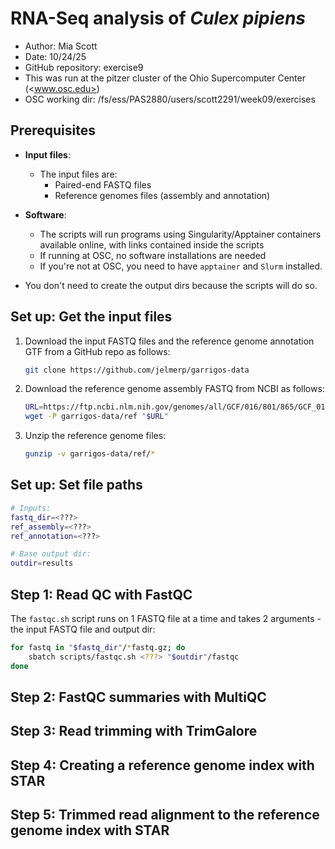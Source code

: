 # RNA-Seq analysis of _Culex pipiens_

- Author: Mia Scott
- Date: 10/24/25
- GitHub repository: exercise9
- This was run at the pitzer cluster of the Ohio Supercomputer Center (<www.osc.edu>)
- OSC working dir: /fs/ess/PAS2880/users/scott2291/week09/exercises

## Prerequisites

- **Input files**:
  - The input files are:
    - Paired-end FASTQ files
    - Reference genomes files (assembly and annotation)

- **Software**:
  - The scripts will run programs using Singularity/Apptainer containers
    available online, with links contained inside the scripts
  - If running at OSC, no software installations are needed
  - If you're not at OSC, you need to have `apptainer` and `Slurm` installed.

- You don't need to create the output dirs because the scripts will do so.

## Set up: Get the input files

1. Download the input FASTQ files and the reference genome annotation GTF
   from a GitHub repo as follows:

   ```bash
   git clone https://github.com/jelmerp/garrigos-data
   ```

2. Download the reference genome assembly FASTQ from NCBI as follows:

   ```bash
   URL=https://ftp.ncbi.nlm.nih.gov/genomes/all/GCF/016/801/865/GCF_016801865.2_TS_CPP_V2/GCF_016801865.2_TS_CPP_V2_genomic.fna.gz
   wget -P garrigos-data/ref "$URL"
   ```

3. Unzip the reference genome files:

   ```bash
   gunzip -v garrigos-data/ref/*
   ```

## Set up: Set file paths

```bash
# Inputs:
fastq_dir=<???>
ref_assembly=<???>
ref_annotation=<???>

# Base output dir:
outdir=results
```

## Step 1: Read QC with FastQC

The `fastqc.sh` script runs on 1 FASTQ file at a time and takes 2 arguments -
the input FASTQ file and output dir:

```bash
for fastq in "$fastq_dir"/*fastq.gz; do
    sbatch scripts/fastqc.sh <???> "$outdir"/fastqc
done
```

## Step 2: FastQC summaries with MultiQC

<???>

## Step 3: Read trimming with TrimGalore

<???>

## Step 4: Creating a reference genome index with STAR

<???>

## Step 5: Trimmed read alignment to the reference genome index with STAR

<???>